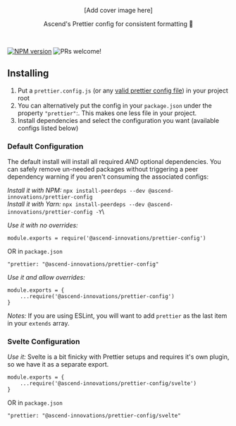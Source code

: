 <p align="center">
  [Add cover image here]
</p>
<p align="center">
  Ascend's Prettier config for consistent formatting 💅
</p>
<br/>

<span class="badge-npmversion"><a href="https://www.npmjs.com/package/@ascend-innovations/prettier" title="View this project on NPM"><img src="https://img.shields.io/npm/v/@ascend-innovations/prettier-config.svg" alt="NPM version" /></a></span> <img src="https://img.shields.io/badge/PRs-welcome-orange.svg" alt="PRs welcome!" />

## Installing

1. Put a `prettier.config.js` (or any [valid prettier config file](https://eslint.org/docs/user-guide/configuring/configuration-files#configuration-file-formats)) in your project root
2. You can alternatively put the config in your `package.json` under the property `"prettier"`:. This makes one less file in your project.
3. Install dependencies and select the configuration you want (available configs listed below)

### Default Configuration

The default install will install all required _AND_ optional dependencies. You can safely remove un-needed packages without triggering a peer dependency warning if you aren't consuming the associated configs:

_Install it with NPM:_ `npx install-peerdeps --dev @ascend-innovations/prettier-config`\
_Install it with Yarn:_ `npx install-peerdeps --dev @ascend-innovations/prettier-config -Y`\

_Use it with no overrides:_

```
module.exports = require('@ascend-innovations/prettier-config')
```

OR in `package.json`

```
"prettier: "@ascend-innovations/prettier-config"
```

_Use it and allow overrides:_

```
module.exports = {
    ...require('@ascend-innovations/prettier-config')
}
```

_Notes:_
If you are using ESLint, you will want to add `prettier` as the last item in your `extends` array.

### Svelte Configuration

_Use it:_
Svelte is a bit finicky with Prettier setups and requires it's own plugin, so we have it as a separate export.

```
module.exports = {
    ...require('@ascend-innovations/prettier-config/svelte')
}
```

OR in `package.json`

```
"prettier: "@ascend-innovations/prettier-config/svelte"
```
